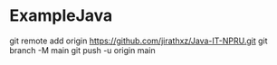 ﻿# ExampleJava
git remote add origin https://github.com/jirathxz/Java-IT-NPRU.git
git branch -M main
git push -u origin main
